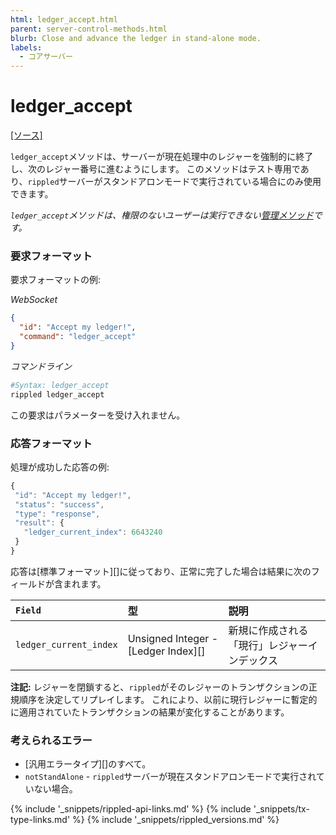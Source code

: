 ```yaml
---
html: ledger_accept.html
parent: server-control-methods.html
blurb: Close and advance the ledger in stand-alone mode.
labels:
  - コアサーバー
---
```


# ledger_accept
[[ソース]](https://github.com/ripple/rippled/blob/a61ffab3f9010d8accfaa98aa3cacc7d38e74121/src/ripple/rpc/handlers/LedgerAccept.cpp "Source")

`ledger_accept`メソッドは、サーバーが現在処理中のレジャーを強制的に終了し、次のレジャー番号に進むようにします。 このメソッドはテスト専用であり、`rippled`サーバーがスタンドアロンモードで実行されている場合にのみ使用できます。

*`ledger_accept`メソッドは、権限のないユーザーは実行できない[管理メソッド](admin-api-methods.html)です。*

### 要求フォーマット

要求フォーマットの例:

<!-- MULTICODE_BLOCK_START -->

*WebSocket*

```json
{
  "id": "Accept my ledger!",
  "command": "ledger_accept"
}
```

*コマンドライン*

```sh
#Syntax: ledger_accept
rippled ledger_accept
```

<!-- MULTICODE_BLOCK_END -->

この要求はパラメーターを受け入れません。

### 応答フォーマット

処理が成功した応答の例:
```js
{
 "id": "Accept my ledger!",
 "status": "success",
 "type": "response",
 "result": {
   "ledger_current_index": 6643240
 }
}
```

応答は\[標準フォーマット\]\[\]に従っており、正常に完了した場合は結果に次のフィールドが含まれます。

| `Field`                | 型                                       | 説明                     |
|:---------------------- |:--------------------------------------- |:---------------------- |
| `ledger_current_index` | Unsigned Integer - \[Ledger Index\]\[\] | 新規に作成される「現行」レジャーインデックス |

**注記:** レジャーを閉鎖すると、`rippled`がそのレジャーのトランザクションの正規順序を決定してリプレイします。 これにより、以前に現行レジャーに暫定的に適用されていたトランザクションの結果が変化することがあります。

### 考えられるエラー

* \[汎用エラータイプ\]\[\]のすべて。
* `notStandAlone` - `rippled`サーバーが現在スタンドアロンモードで実行されていない場合。

<!--{# common link defs #}-->
{% include '_snippets/rippled-api-links.md' %}
{% include '_snippets/tx-type-links.md' %}
{% include '_snippets/rippled_versions.md' %}
